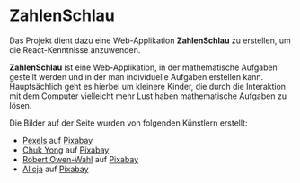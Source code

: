 # ZahlenSchlau

Das Projekt dient dazu eine Web-Applikation <b>ZahlenSchlau</b> zu erstellen, um die React-Kenntnisse anzuwenden. 

<b>ZahlenSchlau</b> ist eine Web-Applikation, in der mathematische Aufgaben gestellt werden und in der man individuelle Aufgaben erstellen kann.
Hauptsächlich geht es hierbei um kleinere Kinder, die durch die Interaktion mit dem Computer vielleicht mehr Lust haben mathematische Aufgaben zu lösen.

Die Bilder auf der Seite wurden von folgenden Künstlern erstellt:
- <a href="https://pixabay.com/de/users/pexels-2286921/?utm_source=link-attribution&utm_medium=referral&utm_campaign=image&utm_content=1866497">Pexels</a> auf <a href="https://pixabay.com/de//?utm_source=link-attribution&utm_medium=referral&utm_campaign=image&utm_content=1866497">Pixabay</a>
- <a href="https://pixabay.com/de/users/pixapopz-2873171/?utm_source=link-attribution&utm_medium=referral&utm_campaign=image&utm_content=1547018">Chuk Yong</a> auf <a href="https://pixabay.com/de//?utm_source=link-attribution&utm_medium=referral&utm_campaign=image&utm_content=1547018">Pixabay</a>
- <a href="https://pixabay.com/de/users/shutterbug75-2077322/?utm_source=link-attribution&utm_medium=referral&utm_campaign=image&utm_content=1238598">Robert Owen-Wahl</a> auf <a href="https://pixabay.com/de//?utm_source=link-attribution&utm_medium=referral&utm_campaign=image&utm_content=1238598">Pixabay</a>
- <a href="https://pixabay.com/de/users/_alicja_-5975425/?utm_source=link-attribution&utm_medium=referral&utm_campaign=image&utm_content=4014181">Alicja</a> auf <a href="https://pixabay.com/de//?utm_source=link-attribution&utm_medium=referral&utm_campaign=image&utm_content=4014181">Pixabay</a>
